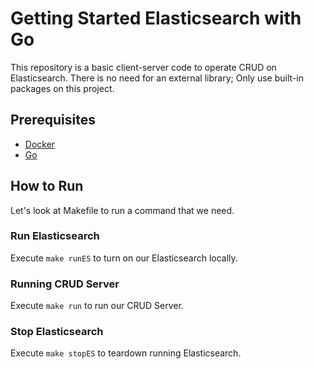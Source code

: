# Getting Started Elasticsearch with Go
This repository is a basic client-server code to operate CRUD on Elasticsearch. There is no need for an external library; Only use built-in packages on this project.

## Prerequisites
- [Docker](https://docs.docker.com/engine/install/)
- [Go](https://go.dev/doc/install)

## How to Run 
Let's look at Makefile to run a command that we need.

### Run Elasticsearch
Execute `make runES` to turn on our Elasticsearch locally.

### Running CRUD Server
Execute `make run` to run our CRUD Server.

### Stop Elasticsearch
Execute `make stopES` to teardown running Elasticsearch.